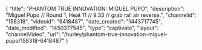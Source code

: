 {
    "title": "PHANTOM TRUE INNOVATION: MIGUEL PUPO",
    "description": "Miguel Pupo \/\/ Round 1, Heat 11 \/\/ 9.33 \/\/ grab rail air reverse.",
    "channelid": "158318",
    "videoid": "6418487",
    "date_created": "1443717745",
    "date_modified": "1450377545",
    "type": "captivate",
    "layout": "channelVideo",
    "url": "\/hurley\/phantom-true-innovation-miguel-pupo\/158318-6418487"
}
